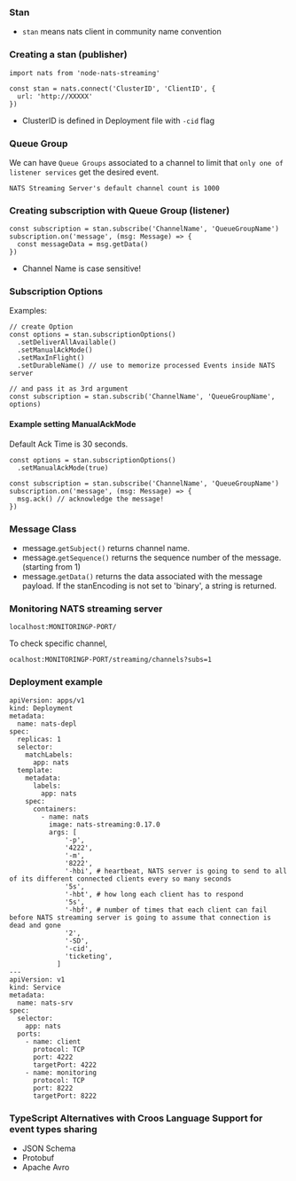 ### Stan

- `stan` means nats client in community name convention

### Creating a stan (publisher)

```
import nats from 'node-nats-streaming'

const stan = nats.connect('ClusterID', 'ClientID', {
  url: 'http://XXXXX'
})
```

- ClusterID is defined in Deployment file with `-cid` flag

### Queue Group

We can have `Queue Groups` associated to a channel to limit that `only one of listener services` get the desired event.

```
NATS Streaming Server's default channel count is 1000
```

### Creating subscription with Queue Group (listener)

```
const subscription = stan.subscribe('ChannelName', 'QueueGroupName')
subscription.on('message', (msg: Message) => {
  const messageData = msg.getData()
})
```

- Channel Name is case sensitive!

### Subscription Options

Examples:

```
// create Option
const options = stan.subscriptionOptions()
  .setDeliverAllAvailable()
  .setManualAckMode()
  .setMaxInFlight()
  .setDurableName() // use to memorize processed Events inside NATS server

// and pass it as 3rd argument
const subscription = stan.subscrib('ChannelName', 'QueueGroupName', options)

```

#### Example setting ManualAckMode

Default Ack Time is 30 seconds.

```
const options = stan.subscriptionOptions()
  .setManualAckMode(true)

const subscription = stan.subscribe('ChannelName', 'QueueGroupName')
subscription.on('message', (msg: Message) => {
  msg.ack() // acknowledge the message!
})
```

### Message Class

- message.`getSubject()` returns channel name.
- message.`getSequence()` returns the sequence number of the message. (starting from 1)
- message.`getData()` returns the data associated with the message payload. If the stanEncoding is not set to 'binary', a string is returned.

### Monitoring NATS streaming server

`localhost:MONITORINGP-PORT/`

To check specific channel,

`ocalhost:MONITORINGP-PORT/streaming/channels?subs=1`

### Deployment example

```
apiVersion: apps/v1
kind: Deployment
metadata:
  name: nats-depl
spec:
  replicas: 1
  selector:
    matchLabels:
      app: nats
  template:
    metadata:
      labels:
        app: nats
    spec:
      containers:
        - name: nats
          image: nats-streaming:0.17.0
          args: [
              '-p',
              '4222',
              '-m',
              '8222',
              '-hbi', # heartbeat, NATS server is going to send to all of its different connected clients every so many seconds
              '5s',
              '-hbt', # how long each client has to respond
              '5s',
              '-hbf', # number of times that each client can fail before NATS streaming server is going to assume that connection is dead and gone
              '2',
              '-SD',
              '-cid',
              'ticketing',
            ]
---
apiVersion: v1
kind: Service
metadata:
  name: nats-srv
spec:
  selector:
    app: nats
  ports:
    - name: client
      protocol: TCP
      port: 4222
      targetPort: 4222
    - name: monitoring
      protocol: TCP
      port: 8222
      targetPort: 8222
```

### TypeScript Alternatives with Croos Language Support for event types sharing

- JSON Schema
- Protobuf
- Apache Avro
